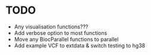 # TODO

- Any visualisation functions???
- Add verbose option to most functions
- Move any BiocParallel functions to parallel
- Add example VCF to extdata & switch testing to hg38
